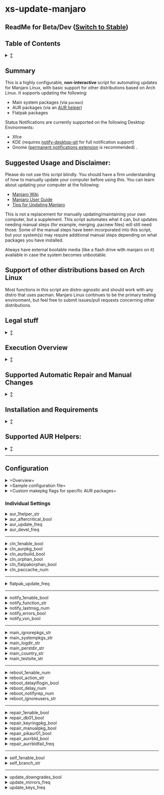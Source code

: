 # xs-update-manjaro

 ## ReadMe for Beta/Dev ([Switch to Stable](https://github.com/lectrode/xs-update-manjaro/tree/stable))

## Table of Contents
<details>
 <summary>↕</summary>

* [Summary](#summary "")
* [Suggested usage / Disclaimer](#suggested-usage-and-disclaimer "")
* [Execution Overview](#execution-overview "")
* [Supported Automatic Repair / Manual Changes](#supported-automatic-repair-and-manual-changes "")
* [Installation/Requirements](#installation-and-requirements "")
* [Supported AUR Helpers](#supported-aur-helpers "")
* [Configuration](#configuration "")
  * [=Sample Configuration=](#sample-config "")
  * [=Custom `makepkg` flags=](#custom-flags "")
  * [aur_1helper_str](#aur_1helper_str "")
  * [aur_aftercritical_bool](#aur_aftercritical_bool "")
  * [aur_update_freq](#aur_update_freq "")
  * [aur_devel_freq](#aur_devel_freq "")
  * [cln_1enable_bool](#cln_1enable_bool "")
  * [cln_aurpkg_bool](#cln_aurpkg_bool "")
  * [cln_aurbuild_bool](#cln_aurbuild_bool "")
  * [cln_orphan_bool](#cln_orphan_bool "")
  * [cln_flatpakorphan_bool](#cln_flatpakorphan_bool "")
  * [cln_paccache_num](#cln_paccache_num "")
  * [flatpak_update_freq](#flatpak_update_freq "")
  * [notify_1enable_bool](#notify_1enable_bool "")
  * [notify_function_str](#notify_function_str "")
  * [notify_lastmsg_num](#notify_lastmsg_num "")
  * [notify_errors_bool](#notify_errors_bool "")
  * [notify_vsn_bool](#notify_vsn_bool "")
  * [main_ignorepkgs_str](#main_ignorepkgs_str "")
  * [main_systempkgs_str](#main_systempkgs_str "")
  * [main_logdir_str](#main_logdir_str "")
  * [main_perstdir_str](#main_perstdir_str "")
  * [main_country_str](#main_country_str "")
  * [main_testsite_str](#main_testsite_str "")
  * [reboot_1enable_num](#reboot_1enable_num "")
  * [reboot_action_str](#reboot_action_str "")
  * [reboot_delayiflogin_bool](#reboot_delayiflogin_bool "")
  * [reboot_delay_num](#reboot_delay_num "")
  * [reboot_notifyrep_num](#reboot_notifyrep_num "")
  * [reboot_ignoreusers_str](#reboot_ignoreusers_str "")
  * [repair_1enable_bool](#repair_enable_bool "")
  * [repair_db01_bool](#repair_db01_bool "")
  * [repair_keyringpkg_bool](#repair_keyringpkg_bool "")
  * [repair_manualpkg_bool](#repair_manualpkg_bool "")
  * [repair_pikaur01_bool](#repair_pikaur01_bool "")
  * [repair_aurrbld_bool](#repair_aurrbld_bool "")
  * [repair_aurrbldfail_freq](#repair_aurrbldfail_freq "")
  * [self_1enable_bool](#self_1enable_bool "")
  * [self_branch_str](#self_branch_str "")
  * [update_downgrades_bool](#update_downgrades_bool "")
  * [update_mirrors_freq](#update_mirrors_freq "")
  * [update_keys_freq](#update_keys_freq "")
</details>

## Summary

This is a highly configurable, **non-interactive** script for automating updates for Manjaro Linux, with basic support for other distributions based on Arch Linux. It supports updating the following:
* Main system packages (via `pacman`)
* AUR packages (via an [AUR helper](#supported-aur-helpers ""))
* Flatpak packages

Status Notifications are currently supported on the following Desktop Environments:
* Xfce
* KDE (requires [notify-desktop-git](https://aur.archlinux.org/packages/notify-desktop-git) for full notification support)
* Gnome ([permanent notifications extension](https://extensions.gnome.org/extension/41/permanent-notifications/ "") is recommended)
.

## Suggested Usage and Disclaimer:
Please do not use this script blindly. You should have a firm understanding of how to manually update your computer before using this. 
You can learn about updating your computer at the following:
* [Manjaro Wiki](https://wiki.manjaro.org/index.php?title=Main_Page#Software_Management_.2F_Applications)
* [Manjaro User Guide](https://manjaro.org/support/userguide/)
* [Tips for Updating Manjaro](https://forum.manjaro.org/t/root-tip-update-manjaro-the-smart-way/30979)

This is not a replacement for manually updating/maintaining your own computer, but a supplement. This script automates what it can, but updates needing manual steps (for example, merging .pacnew files) will still need those.
Some of the manual steps have been incorporated into this script, but your system(s) may require additional manual steps depending on what packages you have installed.

Always have external bootable media (like a flash drive with manjaro on it) available in case the system becomes unbootable.

## Support of other distributions based on Arch Linux
Most functions in this script are distro-agnostic and should work with any distro that uses pacman. Manjaro Linux continues to be the primary testing environment, but feel free to submit issues/pull requests concerning other distributions.


## Legal stuff
<details>
<summary>↕</summary>

No warranty or guarantee is included or implied. **Use at your own risk**.

This is licensed under [Apache 2.0](https://opensource.org/licenses/Apache-2.0)
* TL/DR (as I understand it): You can modify, redistribute, or include in sold products as long as you include the license. You lose this right if you start throwing around litigation.
<details>
<summary>= Expand for License details =</summary>

   Copyright 2016-2021 Steven Hoff (aka "lectrode")

   Licensed under the Apache License, Version 2.0 (the "License");
   you may not use this file except in compliance with the License.
   You may obtain a copy of the License at

     http://www.apache.org/licenses/LICENSE-2.0

   Unless required by applicable law or agreed to in writing, software
   distributed under the License is distributed on an "AS IS" BASIS,
   WITHOUT WARRANTIES OR CONDITIONS OF ANY KIND, either express or implied.
   See the License for the specific language governing permissions and
   limitations under the License.

</details>

</details>

## Execution Overview
<details>
<summary>↕</summary>

Overview of what the script does from start to finish. Some steps may be slightly out of order for readability.

### Initialization
<details>
 <summary>↕</summary>

* Define main functions
* Load Config
* Determine notification function (*config: [enable](#notify_1enable_bool ""), [manual selection](#notify_function_str "")*)
* Initialize logging (*config: [location](#main_logdir_str "")*)
* Load Persistent data (*config: [location](#main_perstdir_str "")*)
* Export Config and Persistent data files
* Perform checks:
  * Ensure only 1 instance is running
  * Wait up to 5 minutes for network connection
  * Check for script updates (*config: [enable](#self_1enable_bool ""), [branch](#self_branch_str "")*)
  * Wait up to 5 minutes for any already running instances of pacman/pikaur/apacman
  * Check for and remove db.lck
* Start background notification process
* Package cache cleanup (see [Cleanup Tasks](#cleanup-tasks "") for details)
</details>

### Update Official Repos
<details>
 <summary>↕</summary>

* Update mirrorlist (*config: [frequency](#update_mirrors_freq "")*)
  * `pacman-mirrors [--geoip || -c `[`$main_country_str`](#main_country_str "")`]`
  * Upon failure, falls back to `pacman-mirrors -g`


* Update package signature keys (*config: [frequency](#update_keys_freq "")*)
  * `pacman-key --refresh-keys`

* Check if packages are too old for script to update
  * Does not support installs with `xproto`<=7.0.31-1

* Update repo databases, download package updates
  * `pacman -Syyu[`[`u`](#update_downgrades_bool "")`]w --needed --noconfirm [--ignore `[`$main_ignorepkgs_str`](#main_ignorepkgs_str "")`]`

* Apply manual package changes (*config: [enable](#repair_manualpkg_bool "")*)
  * If `pacman`<5.2, switch to `pacman-static`
  * Required removal of known conflicting packages
  * If these actions fail, remaining repo and AUR packages are skipped

* Update System packages
  * `pacman -S --needed --noconfirm archlinux-keyring manjaro-keyring manjaro-system `[`$main_systempkgs_str`](#main_systempkgs_str "")

* Check for package database errors (*config: [enable](#repair_db01_bool "")*)
  * For every package with errors:
    * create missing `files`/`desc`
    * reinstall with `pacman -S --noconfirm --overwrite=* packagename`


* Update packages from Official Repos
  * `pacman -Syyu[`[`u`](#update_downgrades_bool "")`] --needed --noconfirm [--ignore `[`$main_ignorepkgs_str`](#main_ignorepkgs_str "")`]`
  * If this fails, AUR updates are skipped

</details>

### Update AUR packages
<details>
 <summary>↕</summary>

* AUR updates are skipped after critical system package updates if [aur_aftercritical_bool](#aur_aftercritical_bool "") is false

* Determine available AUR helpers (*config: [frequency](#aur_update_freq ""), [manual selection](#aur_1helper_str "")*)
  * Check if pikaur is functional (*config: [enable repair](#repair_pikaur01_bool "")*)

* If AUR helper available/enabled, detect and rebuild AUR packages that need it (*config: [enable aur pkg rebuild](#repair_aurrbld_bool "")*)
  * If packages are still detected as needing a rebuild afterward, these packages are excluded from future attempts (*config: [number of days to exclude](#repair_aurrbldfail_freq "")*)

* If selected, update AUR packages with `pikaur`
  * Update AUR packages with [custom flags](#custom-makepkg-flags-for-specific-aur-packages "") specified
  * Update remaining AUR packages
    * `pikaur -Sau[`[`u`](#update_downgrades_bool "")`] [`[`--devel`](#aur_devel_freq "")`] --needed --noconfirm --noprogressbar [--ignore `[`$main_ignorepkgs_str`](#main_ignorepkgs_str "")`]`

* If selected, update AUR packages with `apacman`
  * `apacman -Su[`[`u`](#update_downgrades_bool "")`] --auronly --needed --noconfirm [--ignore `[`$main_ignorepkgs_str`](#main_ignorepkgs_str "")`]`

</details>

### Cleanup Tasks
<details>
 <summary>↕</summary>

* All cleanup operations (*config: [enable](#cln_1enable_bool "")*)

  * Remove orphan packages (*config: [enable](#cln_orphan_bool "")*)
    * `pacman -Rnsc $(pacman -Qtdq) --noconfirm`

  * Package cache cleanup
    * Clean AUR package cache (*config: [enable](#cln_aurpkg_bool "")*)
      * `rm -rf /var/cache/apacman/pkg/*`
      * `rm -rf /var/cache/pikaur/pkg/*`
    * Clean AUR build cache (*config: [enable](#cln_aurbuild_bool "")*)
      * `rm -rf /var/cache/pikaur/aur_repos/*`
      * `rm -rf /var/cache/pikaur/build/*`
    * Clean pacman package cache
      * `paccache -rfqk`[`$cln_paccache_num`](#cln_paccache_num "")

</details>

### Update Flatpak
<details>
 <summary>↕</summary>

* Update `flatpak` packages (*config: [frequency](#flatpak_update_freq "")*)
  * `flatpak update -y`
* Remove `flatpak` orphan packages (*config: [enable](#cln_flatpakorphan_bool "")*)
  * `flatpak uninstall --unused -y`
</details>

### Final Actions
<details>
 <summary>↕</summary>

* Stop background notification process
* Determine final message
* Perform System Power Action (i.e. reboot) if required (*config: [enable](#reboot_1enable_num "")*)
  * Delay system power action if users are logged in (*config: [enable](#reboot_delayiflogin_bool ""), [ignore these users](#reboot_ignoreusers_str "")*)
    * Countdown to system power action (*config: [duration](#reboot_delay_num ""), [notification frequency](#reboot_notifyrep_num "")*)
  * `sync; [reboot|halt|poweroff] || systemctl --force [reboot|halt|poweroff] || systemctl --force --force [reboot|halt|poweroff]` (*config: [action](#reboot_action_str "")*)
* Final message if system power action not performed (*config: [duration](#notify_lastmsg_num "")*)
* Stop auto-update service and quit
</details>

----

</details>

## Supported Automatic Repair and Manual Changes
<details>
<summary>↕</summary>

### Automatic repair
This script supports detecting and repairing the following potential issues:
* [Package database errors](#repair_db01_bool "")
* [Non-functioning Pikaur](#repair_pikaur01_bool "")
* [AUR packages requiring rebuild after dependency update](#repair_aurrbld_bool "")

### Manual Changes
Every once in a while, updating Manjaro requires manual package changes to allow updates to succeed. This script [supports](#repair_manualpkg_bool "") automatically performing the following:
* Removal:
  * `pyqt5-common`<=5.13.2-1
  * `engrampa-thunar-plugin`<=1.0-2
  * `[lib32-]libcanberra-gstreamer`<=0.30+2+gc0620e4-3
  * `ilmbase`<=2.3.0-1
  * `colord`<=1.4.4-1
* Replacement:
  * `[lib32-]gtk3-classic`<=3.24.24-1 with gtk3
* Setup and use `pacman-static` if `pacman`<5.2

The oldest fresh install this script has successfully updated is Manjaro Xfce 17.1.7 (as of July of 2020). 
Oldest KDE and Gnome fresh installs are unknown, and not tested.

----

</details>

## Installation and Requirements
<details>
<summary>↕</summary>

### Dependencies:

Required:
 * `coreutils`, `pacman`, `pacman-mirrors`, `grep`, `iputils`

Optional:
<table>
  <tr><td><a href="#supported-aur-helpers">AUR Helper</a></td><td>for AUR package support</td></tr>
  <tr><td><code>flatpak</code></td><td>for flatpak support</td></tr>
  <tr><td>notification daemon</td><td>usually a part of the desktop environment; for notification support</td></tr>
  <tr><td><a href="https://aur.archlinux.org/packages/notify-desktop-git"><code>notify-desktop</code></a></td><td>required for KDE notifications, optional alternative for Xfce, Gnome</td></tr>
  <tr><td><code>wget</code></td><td>if available, will use instead of <code>curl</code></td></tr>
</table>

### Installation

1) Move script files to these locations:
````
ElectrodeXS.png         -> /usr/share/pixmaps/
auto-update.sh          -> /usr/share/xs/
xs-autoupdate.service   -> /etc/systemd/system/
xs-updatehelper.desktop -> /etc/xdg/autostart/
````

2) Make sure `auto-update.sh` is allowed to execute as a program

3) Enable running the auto-update script at startup (optional):
  * `sudo systemctl enable xs-autoupdate`

4) You can manually run the script with the following:
  * `sudo systemctl start xs-autoupdate` (run silently as service)
  * `sudo /usr/share/xs/auto-update.sh` (watch logs)
  * `sudo /usr/share/xs/auto-update.sh nofork` (watch logs, do not fork to background)

----

</details>




## Supported AUR Helpers:
<details>
<summary>↕</summary>

If you want the script to automatically update packages from the AUR, it will need one of the following:

<details>
<summary>pikaur (recommended)</summary>

You can install [`pikaur`](https://github.com/actionless/pikaur) with another AUR helper, or install it directly with the following:
```
sudo pacman -S --needed base-devel git
git clone https://aur.archlinux.org/pikaur.git
cd pikaur
makepkg -fsri
```

Features:
* Actively developed/maintained
* Supports latest PKGBUILD format and AUR features
* Introduces the ability to pass [specific makepkg flags](#custom-makepkg-flags-for-specific-aur-packages "") to packages
* Supports [skipping devel packages](#aur_devel_freq "")

Drawbacks:
* Does not support automatically importing PGP keys
 * (workaround: pass `--skippgpcheck` [custom flag](#custom-flags "") to packages that need it)
</details>

<details>
<summary>apacman (deprecated)</summary>

You can install [`apacman`](https://github.com/oshazard/apacman) (deprecated) with the following:
````
git clone https://aur.archlinux.org/apacman.git
pushd apacman
makepkg -si --noconfirm
popd
rm -rf apacman
#Replace old apacman with my fork with some fixes (not currently maintained)
sudo wget "https://raw.githubusercontent.com/lectrode/apacman/master/apacman" -O "/usr/bin/apacman"
sudo chmod +x "/usr/bin/apacman"
````
Features:
* Automatically imports PGP keys for packages

Drawbacks:
* No longer maintained upstream
* Does not support newer AUR packages
* Cannot pass custom makepkg flags
* Support will be removed in future version of script
</details>
</details>

----

## Configuration
<details>
 <summary>=Overview=</summary>

* By default settings are located at `/etc/xs/auto-update.conf`
* Settings file is (re)generated on every run
* Older settings will be converted to preserve preferences
* True and False are 1 and 0 respectively

* Settings location can be changed by exporting `xs_autoupdate_conf` environment variable
   * This needs absolute path and filename
   * Warning: whichever file is specified will be overwritten whenever the script runs
</details>

<details>
<summary><a name="sample-config"></a>=Sample configuration file=</summary>

* NOTE: Blank line at end may be required for last line to be parsed
````
aur_1helper_str=auto
aur_aftercritical_bool=0
aur_update_freq=3
aur_devel_freq=6
cln_1enable_bool=1
cln_aurbuild_bool=0
cln_aurpkg_bool=1
cln_flatpakorphan_bool=1
cln_orphan_bool=1
cln_paccache_num=1
flatpak_update_freq=3
main_country_str=
main_ignorepkgs_str=
main_logdir_str=/var/log/xs
main_perstdir_str=
main_systempkgs_str=
main_testsite_str=www.google.com
notify_1enable_bool=1
notify_errors_bool=1
notify_function_str=auto
notify_lastmsg_num=20
notify_vsn_bool=0
reboot_1enable_num=1
reboot_action_str=reboot
reboot_delayiflogin_bool=1
reboot_delay_num=120
reboot_ignoreusers_str=nobody lightdm sddm gdm
reboot_notifyrep_num=10
repair_db01_bool=1
repair_manualpkg_bool=1
repair_pikaur01_bool=1
repair_aurrbld_bool=1
repair_aurrbldfail_freq=32
self_1enable_bool=1
self_branch_str=stable
update_downgrades_bool=1
update_keys_freq=30
update_mirrors_freq=1
zflag:dropbox,tor-browser=--skippgpcheck

````

</details>

<details>
<summary><a name="custom-flags"></a>=Custom makepkg flags for specific AUR packages=</summary>

* Requires pikaur
* You can add as many entries as you need
* All packages listed in one line will be updated at the same time
* Format: `zflag:package1,package2=--flag1,--flag2,--flag3`

</details>

### Individual Settings

<details>
 <summary><a name="aur_1helper_str"></a>aur_1helper_str</summary>

* Default: `auto`
* Specifies which AUR helper to use to update AUR packages
* Current valid values are: `auto`,`none`,`all`,`pikaur`,`apacman`
* `auto` will use an available AUR helper with the following preference: pikaur > apacman
* `all` will run every supported AUR helper found in this order: pikaur, apacman
* `none` will not use any AUR helper
</details>

<details>
 <summary><a name="aur_aftercritical_bool"></a>aur_aftercritical_bool</summary>

* Default: `0` (False)
* If set to false, script will skip AUR package updates after critical main system packages have been updated
* If set to true, script will proceed to update AUR packages, regardless of critical main package updates
</details>

<details>
<summary><a name="aur_update_freq"></a>aur_update_freq</summary>

* Default: `3`
* Every X days, update AUR packages (-1 disables all AUR updates, including devel)
</details>

<details>
<summary><a name="aur_devel_freq"></a>aur_devel_freq</summary>

* Default: `6`
* Every X days, update "devel" AUR packages (any package that ends in -git, -svn, etc) (-1 to disable)
* This setting only applies if AUR packages are updated with `pikaur`
</details>

----

<details>
<summary><a name="cln_1enable_bool"></a>cln_1enable_bool</summary>

* Default: `1` (True)
* If set to false, disables all cleanup steps
</details>

<details>
<summary><a name="cln_aurpkg_bool"></a>cln_aurpkg_bool</summary>

* Default: `1` (True)
* If this is True, all packages built from the AUR will be deleted when finished
</details>

<details>
<summary><a name="cln_aurbuild_bool"></a>cln_aurbuild_bool</summary>

* Default: `1` (True)
* If this is True, all AUR package build folders will be deleted when finished
</details>

<details>
<summary><a name="cln_orphan_bool"></a>cln_orphan_bool</summary>

* Default: `1` (True)
* If this is True, obsolete dependencies from main repos will be uninstalled
</details>

<details>
<summary><a name="cln_flatpakorphan_bool"></a>cln_flatpakorphan_bool</summary>

* Default: `1` (True)
* If this is True, obsolete flatpak dependencies will be uninstalled
</details>

<details>
<summary><a name="cln_paccache_num"></a>cln_paccache_num</summary>

* Default: `0`
* Specifies the number of official built packages to keep in cache
* If set to "-1" all official packages will be kept (cache is usually `/var/cache/pacman/pkg`)
</details>

----

<details>
<summary><a name="flatpak_update_freq"></a>flatpak_update_freq</summary>

 * Default: `3`
 * Every X days, check for Flatpak package updates (-1 to disable)
</details>

----

<details>
<summary><a name="notify_1enable_bool"></a>notify_1enable_bool</summary>

* Default: `1` (True)
* If true, enables status notifications to active users
</details>

<details>
<summary><a name="notify_function_str"></a>notify_function_str</summary>

* Default: `auto`
* Specifies which notification method to use
* Current valid values are: `auto`,`gdbus`,`desk`,`send`
  * `auto`: will automatically select the best method
  * `gdbus`: uses `gdbus` to create notifications (works on Xfce, Gnome)
  * `desk`: uses `notify-desktop` to create notifications (works on Xfce, KDE, and Gnome)
  * `send`: uses `notify-send` to create notifications (partial Xfce and KDE support - does not support replacing/dismissing existing notifications, which may result in notification spam)
* Note: if `desk` is specified (or if `auto` is specified and KDE is detected), and an AUR helper is configured, script will attempt to install [`notify-desktop-git`](https://aur.archlinux.org/packages/notify-desktop-git "") to provide this functionality
</details>

<details>
<summary><a name="notify_lastmsg_num"></a>notify_lastmsg_num</summary>

* Default: `20`
* Specifies how long (in seconds) the "System update finished" notification is visible before it expires.
* The "Kernel and/or drivers were updated" message does not expire, regardless of this setting
</details>

<details>
<summary><a name="notify_errors_bool"></a>notify_errors_bool</summary>

* Default: `1` (True)
* If true, script will state which tasks failed in the "System update finished" notification
</details>

<details>
<summary><a name="notify_vsn_bool"></a>notify_vsn_bool</summary>

* Default: `0` (False)
* If true, the version number of the script will be included in notifications
</details>

----

<details>
<summary><a name="main_ignorepkgs_str"></a>main_ignorepkgs_str</summary>

* Default: (blank)
* Packages to ignore, separated by spaces (these are in addition to those stored in pacman.conf)
</details>

<details>
<summary><a name="main_systempkgs_str"></a>main_systempkgs_str</summary>

* Default: (blank)
* Packages to update before any other packages (i.e. `archlinux-keyring`), separated by spaces
</details>

<details>
<summary><a name="main_logdir_str"></a>main_logdir_str</summary>

* Default: `/var/log/xs`
* Defines the directory where the log will be output
</details>

<details>
<summary><a name="main_perstdir_str"></a>main_perstdir_str</summary>

* Default: (blank)
* Defines the directory where persistent timestamps are stored. If blank, uses main_logdir_str
</details>

<details>
<summary><a name="main_country_str"></a>main_country_str</summary>

* Default: (blank)
* If blank, `pacman-mirrors --geoip` is used
* Countries separated by commas from which to pull updates
* See output of `pacman-mirrors -l` for supported values
</details>

<details>
<summary><a name="main_testsite_str"></a>main_testsite_str</summary>

* Default: `www.google.com`
* Script checks if there is internet access by attempting to ping this address
* Can also be an IP address
</details>

----

<details>
<summary><a name="reboot_1enable_num"></a>reboot_1enable_num</summary>

 * Determines when script should perform "System Power Action" (see `reboot_action_str` below)
 * Default: `1`
 * -1: Disable in all cases
 *  0: Only if rebooting manually may not be possible (system may be in critical state after critical package update)
 *  1: Only after critical system packages have been updated
 *  2: Always reboot, regardless of any updates
</details>

<details>
<summary><a name="reboot_action_str"></a>reboot_action_str</summary>

 * This is the System Power Action the script should take when required
 * Default: `reboot`
 * `reboot`: System will be restarted
 * `halt`: System will be halted (shutdown, with hardware left running)
 * `poweroff`: System will be powered off (shutdown, with hardware powered off)
</details>

<details>
<summary><a name="reboot_delayiflogin_bool"></a>reboot_delayiflogin_bool</summary>

 * Default: `1` (True)
 * If true, the reboot will be delayed *only if* a user is logged in. If false, there will always be a delay
</details>

<details>
<summary><a name="reboot_delay_num"></a>reboot_delay_num</summary>

 * Default: `120`
 * Delay in seconds to wait before rebooting the computer
</details>

<details>
<summary><a name="reboot_notifyrep_num"></a>reboot_notifyrep_num</summary>

 * Default: `10`
 * Reboot notification is updated every X seconds
 * Works best if reboot_delay_num is evenly divisible by this
</details>

<details>
<summary><a name="reboot_ignoreusers_str"></a>reboot_ignoreusers_str</summary>

 * Default: `nobody lightdm sddm gdm`
 * List of users separated by spaces
 * These users will not trigger the reboot delay even if they are logged on
</details>

----

<details>
<summary><a name="repair_1enable_bool"></a>repair_1enable_bool</summary>

 * Default: `1` (True)
 * Enables/Disables all repair steps
 * NOTE: If either this, or the individual repair option is disabled, that repair will be ignored

</details>

<details>
<summary><a name="repair_db01_bool"></a>repair_db01_bool</summary>

 * Default: `1` (True)
 * If true, the script will detect and attempt to repair missing "desc"/"files" files in package database
 * NOTE: It does this by creating the missing files and re-installing the package(s) with `overwrite=*` specified

</details>

<details>
<summary><a name="repair_keyringpkg_bool"></a>repair_keyringpkg_bool</summary>

 * Default: `1` (True)
 * If true, the script will detect and attempt to repair outdated keyring packages

</details>

<details>
<summary><a name="repair_manualpkg_bool"></a>repair_manualpkg_bool</summary>

 * Default: `1` (True)
 * If true, script will check for and perform critical package changes required for continued updates
 * See [Automatic Repair](#supported-automatic-repair-and-manual-changes "") for specific package changes the script supports
</details>

<details>
<summary><a name="repair_pikaur01_bool"></a>repair_pikaur01_bool</summary>

 * Default: `1` (True)
 * If true, the script will attempt to re-install pikaur if it is not functioning
 * NOTE: Specifically needed if python is updated
</details>

<details>
<summary><a name="repair_aurrbld_bool"></a>repair_aurrbld_bool</summary>

 * Default: `1` (True)
 * If true, the script will attempt to rebuild AUR python packages after python update
 * Depends on external tool: rebuild-detector (available in official repos)
</details>

<details>
<summary><a name="repair_aurrbldfail_freq"></a>repair_aurrbldfail_freq</summary>

 * Default: `32` (True)
 * After the script finishes attempting to rebuild packages that need it, any packages that still need to be rebuilt are excluded from future runs for this number of days
</details>

----

<details>
<summary><a name="self_1enable_bool"></a>self_1enable_bool</summary>

* Default: `1` (True)
* If true, script checks for updates for itself ("self-updates")
</details>

<details>
<summary><a name="self_branch_str"></a>self_branch_str</summary>

* Default: `stable`
* Script update branch (requires `self_1enable_bool` be True)
* Current valid values are: `stable`, `beta`
</details>

----

<details>
<summary><a name="update_downgrades_bool"></a>update_downgrades_bool</summary>

* Default: `1` (True)
* If true, allows pacman to downgrade packages if remote packages are a lesser version than installed
</details>

<details>
<summary><a name="update_mirrors_freq"></a>update_mirrors_freq</summary>

* Default: `0`
* Every X days, refreshes mirror list before checking for package updates (-1 to disable)
</details>

<details>
<summary><a name="update_keys_freq"></a>update_keys_freq</summary>

* Default: `30`
* Every X days, runs `pacman-key --refresh-keys` before checking for package updates (-1 to disable)
</details>



<br />
<br />
<br />
<br />
<br />
<br />
<br />
<br />
<br />
<br />
<br />
<br />
<br />
<br />
<br />
<br />
<br />
<br />
<br />
<br />
<br />
<br />
<br />
<br />
<br />
<br />
<br />
<br />
<br />
<br />
<br />
<br />
<br />
<br />
<br />
<br />
<br />
<br />
<br />
<br />
<br />
<br />
<br />
<br />
<br />
<br />
<br />
<br />
<br />
<br />
<br />
<br />
<br />
<br />
<br />



